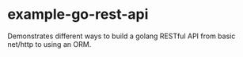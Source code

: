 # example-go-rest-api
Demonstrates different ways to build a golang RESTful API from basic net/http to using an ORM.
